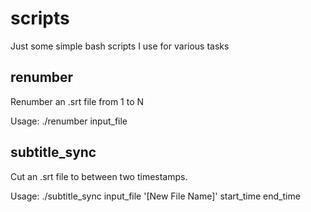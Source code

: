 # scripts
Just some simple bash scripts I use for various tasks

## renumber
Renumber an .srt file from 1 to N

Usage: ./renumber input_file

## subtitle_sync
Cut an .srt file to between two timestamps.

Usage: ./subtitle_sync input_file '[New File Name]' start_time end_time
